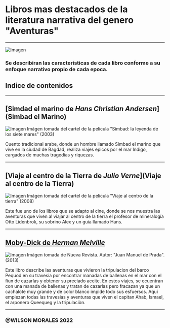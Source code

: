 # Libros mas destacados de la literatura narrativa del genero "Aventuras"

<hr>

![Imagen](https://www.preferente.com/wp-content/uploads/2019/03/travel_style_head.jpg)


### Se describiran las caracteristicas de cada libro conforme a su enfoque narrativo propio de cada epoca.

 ## Indice de contenidos 

<hr>

## [Simdad el marino de *Hans Christian Andersen*](Simbad el Marino)
![Imagen](https://tucuentofavorito.com/wp-content/uploads/2020/06/simbad.jpg)
Imágen tomada del cartel de la película "Simbad: la leyenda de los siete mares" (2003)

Cuento tradicional arabe, donde un hombre llamado Simbad el marino que vive en la ciudad de Bagdad, realiza viajes epicos por el mar Indigo,
cargados de muchas tragedias y riquezas.

<hr>

## [Viaje al centro de la Tierra de *Julio Verne*](Viaje al centro de la Tierra)
![Imagen](https://es.web.img3.acsta.net/medias/nmedia/18/66/88/98/20250073.jpg)
Imágen tomada del cartel de la película "Viaje al centro de la tierra" (2008)

Este fue uno de los libros que se adapto al cine, donde se nos muestra las aventuras que viven al viajar al centro de la tierra  el profesor de mineralogía Otto Lidenbrok, su sobrino Alex y un guia llamado Hans. 

<hr>

## [Moby-Dick de *Herman Melville*](Moby-Dick)
![Imagen](https://i0.wp.com/www.nuevarevista.net/wp-content/uploads/2013/09/dicks.png?fit=1021%2C574&ssl=1)
Imágen tomada de Nueva Revista.
Autor: "Juan Manuel de Prada". (2013)

Este libro describe las aventuras que vivieron la tripulacion del barco Pequod en su travesia por encontrar manadas de ballenas en el mar con el fiun de cazarlas y obtener su preciado aceite. En estos viajes, se ecuentran con una manada de ballenas y tratan de cazarlas pero fracazan ya que un cachalote muy grande y de color blanco impide todo sus esfuersos.
Aqui empiezan todas las travesias y aventuras que viven el capitan Ahab, Ismael, el arponero Queequeg y la tripulaciòn.

<hr>

### @WILSON MORALES 2022



```{tableofcontents}
```
